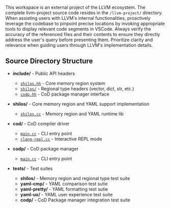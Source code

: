 This workspace is an external project of the LLVM ecosystem. The complete llvm-project source code resides in the `/llvm-project/` directory. When assisting users with LLVM's internal functionalities, proactively leverage the codebase to pinpoint precise locations by invoking appropriate tools to display relevant code segments in VSCode. Always verify the accuracy of the referenced files and their contents to ensure they directly address the user's query before presenting them. Prioritize clarity and relevance when guiding users through LLVM's implementation details.

## Source Directory Structure

- **include/** - Public API headers
  - [`shilos.hh`](include/shilos.hh) - Core memory region system
  - [`shilos/`](include/shilos/) - Regional type headers (vector, dict, str, etc.)
  - [`codp.hh`](include/codp.hh) - CoD package manager interface

- **shilos/** - Core memory region and YAML support implementation
  - [`shilos.cc`](shilos/shilos.cc) - Memory region and YAML runtime lib

- **cod/** - CoD compiler driver
  - [`main.cc`](cod/main.cc) - CLI entry point
  - [`clang-repl.cc`](cod/clang-repl.cc) - Interactive REPL mode

- **codp/** - CoD package manager
  - [`main.cc`](codp/main.cc) - CLI entry point

- **tests/** - Test suites
  - **shilos/** - Memory region and regional type test suite
  - **yaml-cmp/** - YAML comparison test sutie
  - **yaml-pretty/** - YAML formatting test sutie
  - **yaml-ux/** - YAML user experience test suite
  - **codp/** - CoD Package manager integration test suite
